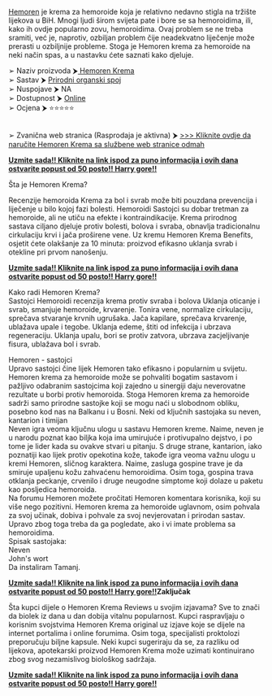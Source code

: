 <p><a href="https://www.wellbioways.com/bs/hemoren-krema/">Hemoren</a> je krema za hemoroide koja je relativno nedavno stigla na trži&scaron;te lijekova u BiH. Mnogi ljudi &scaron;irom svijeta pate i bore se sa hemoroidima, ili, kako ih ovdje popularno zovu, hemoroidima. Ovaj problem se ne treba sramiti, već je, naprotiv, ozbiljan problem čije neadekvatno liječenje može prerasti u ozbiljnije probleme. Stoga je Hemoren krema za hemoroide na neki način spas, a u nastavku ćete saznati kako djeluje.</p>
<p>➢ Naziv proizvoda ⮞<a href="https://www.wellbioways.com/bs/hemoren-krema/"> Hemoren Krema</a><br />➢ Sastav ⮞ <a href="https://www.wellbioways.com/bs/hemoren-krema/">Prirodni organski spoj</a><br />➢ Nuspojave ⮞ NA<br />➢ Dostupnost ⮞ <a href="https://www.wellbioways.com/Order-Hemoren">Online</a><br />➢ Ocjena ⮞ ⭐⭐⭐⭐⭐</p>
<p><br />➢ Zvanična web stranica (Rasprodaja je aktivna) ⮞ <a href="https://www.wellbioways.com/Order-Hemoren">&gt;&gt;&gt; Kliknite ovdje da naručite Hemoren Krema sa službene web stranice odmah</a></p>
<p><a href="https://www.wellbioways.com/Order-Hemoren"><strong>Uzmite sada!! Kliknite na link ispod za puno informacija i ovih dana ostvarite popust od 50 posto!! Harry gore!!</strong></a></p>
<p>&Scaron;ta je Hemoren Krema?</p>
<p>Recenzije hemoroida Krema za bol i svrab može biti pouzdana prevencija i liječenje u bilo kojoj fazi bolesti. Hemoroidi Sastojci su dobar tretman za hemoroide, ali ne utiču na efekte i kontraindikacije. Krema prirodnog sastava ciljano djeluje protiv bolesti, bolova i svraba, obnavlja tradicionalnu cirkulaciju krvi i jača pro&scaron;irene vene. Uz kremu Hemoren Krema Benefits, osjetit ćete olak&scaron;anje za 10 minuta: proizvod efikasno uklanja svrab i otekline pri prvom nano&scaron;enju.</p>
<p><a href="https://www.wellbioways.com/Order-Hemoren"><strong>Uzmite sada!! Kliknite na link ispod za puno informacija i ovih dana ostvarite popust od 50 posto!! Harry gore!!</strong></a></p>
<p>Kako radi Hemoren Krema?<br />Sastojci Hemoroidi recenzija krema protiv svraba i bolova Uklanja oticanje i svrab, smanjuje hemoroide, krvarenje. Tonira vene, normalize cirkulaciju, sprečava stvaranje krvnih ugru&scaron;aka. Jača kapilare, sprečava krvarenje, ublažava upale i tegobe. Uklanja edeme, &scaron;titi od infekcija i ubrzava regeneraciju. Uklanja upalu, bori se protiv zatvora, ubrzava zacjeljivanje fisura, ublažava bol i svrab.</p>
<p>Hemoren - sastojci<br />Upravo sastojci čine lijek Hemoren tako efikasno i popularnim u svijetu. Hemoren krema za hemoroide može se pohvaliti bogatim sastavom i pažljivo odabranim sastojcima koji zajedno u sinergiji daju neverovatne rezultate u borbi protiv hemoroida. Stoga Hemoren krema za hemoroide sadrži samo prirodne sastojke koji se mogu naći u slobodnom obliku, posebno kod nas na Balkanu i u Bosni. Neki od ključnih sastojaka su neven, kantarion i timijan<br />Neven igra veoma ključnu ulogu u sastavu Hemoren kreme. Naime, neven je u narodu poznat kao biljka koja ima umirujuće i protivupalno dejstvo, i po tome je lider kada su ovakve stvari u pitanju. S druge strane, kantarion, iako poznatiji kao lijek protiv opekotina kože, takođe igra veoma važnu ulogu u kremi Hemoren, sličnog karaktera. Naime, zasluga gospine trave je da smiruje upaljenu kožu zahvaćenu hemoroidima. Osim toga, gospina trava otklanja peckanje, crvenilo i druge neugodne simptome koji dolaze u paketu kao posljedica hemoroida.<br />Na forumu Hemoren možete pročitati Hemoren komentara korisnika, koji su vi&scaron;e nego pozitivni. Hemoren krema za hemoroide uglavnom, osim pohvala za svoj učinak, dobiva i pohvale za svoj nevjerovatan i prirodan sastav. Upravo zbog toga treba da ga pogledate, ako i vi imate problema sa hemoroidima.<br />Spisak sastojaka:<br />Neven<br />John's wort<br />Da instaliram Tamanj.</p>
<p><strong><a href="https://www.wellbioways.com/Order-Hemoren">Uzmite sada!! Kliknite na link ispod za puno informacija i ovih dana ostvarite popust od 50 posto!! Harry gore!!</a>Zaključak</strong></p>
<p><span style="font-weight: 400;">&Scaron;ta kupci dijele o Hemoren Krema Reviews u svojim izjavama? Sve to znači da biolek iz dana u dan dobija vitalnu popularnost. Kupci raspravljaju o korisnim svojstvima Hemoren Krema original uz izjave koje se dijele na internet portalima i online forumima. Osim toga, specijalisti proktolozi preporučuju biljne kapsule. Neki kupci sugeriraju da se, za razliku od lijekova, apotekarski proizvod Hemoren Krema može uzimati kontinuirano zbog svog nezamislivog biolo&scaron;kog sadržaja.&nbsp;</span></p>
<p><a href="https://www.wellbioways.com/Order-Hemoren"><strong>Uzmite sada!! Kliknite na link ispod za puno informacija i ovih dana ostvarite popust od 50 posto!! Harry gore!!</strong></a></p>
